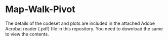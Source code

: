 # Map-Walk-Pivot

The details of the codeset and plots are included in the attached Adobe Acrobat reader (.pdf) file in this repository. 
You need to download the same to view the contents.
